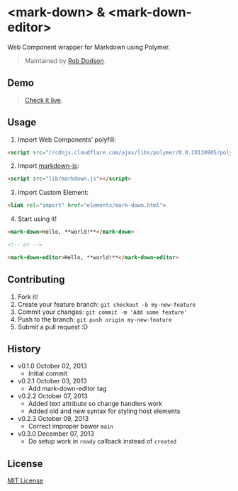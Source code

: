 # &lt;mark-down&gt; & &lt;mark-down-editor&gt;

Web Component wrapper for Markdown using Polymer.

> Maintained by [Rob Dodson](https://github.com/robdodson).

## Demo

> [Check it live](http://robdodson.github.io/mark-down).

## Usage

1. Import Web Components' polyfill:

  ```html
  <script src="//cdnjs.cloudflare.com/ajax/libs/polymer/0.0.20130905/polymer.min.js"></script>
  ```

2. Import [markdown-js](https://github.com/evilstreak/markdown-js):

  ```html
  <script src="lib/markdown.js"></script>
  ```

3. Import Custom Element:

  ```html
  <link rel="import" href="elements/mark-down.html">
  ```

4. Start using it!

  ```html
  <mark-down>Hello, **world!**</mark-down>

  <!-- or -->

  <mark-down-editor>Hello, **world!**</mark-down-editor>
  ```

## Contributing

1. Fork it!
2. Create your feature branch: `git checkout -b my-new-feature`
3. Commit your changes: `git commit -m 'Add some feature'`
4. Push to the branch: `git push origin my-new-feature`
5. Submit a pull request :D

## History

* v0.1.0 October 02, 2013
  * Initial commit
* v0.2.1 October 03, 2013
  * Add mark-down-editor tag
* v0.2.2 October 07, 2013
  * Added text attribute so change handlers work
  * Added old and new syntax for styling host elements
* v0.2.3 October 09, 2013
  * Correct improper bower `main`
* v0.3.0 December 07, 2013
  * Do setup work in `ready` callback instead of `created`

## License

[MIT License](http://opensource.org/licenses/MIT)
